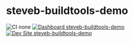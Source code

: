 # steveb-buildtools-demo

![CI none](https://img.shields.io/badge/ci-none-orange.svg)
[![Dashboard steveb-buildtools-demo](https://img.shields.io/badge/dashboard-steveb_buildtools_demo-yellow.svg)](https://dashboard.pantheon.io/sites/44468d6a-2c19-4eac-ac87-2b59834bcfcf#dev/code)
[![Dev Site steveb-buildtools-demo](https://img.shields.io/badge/site-steveb_buildtools_demo-blue.svg)](http://dev-steveb-buildtools-demo.pantheonsite.io/)